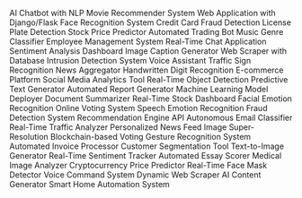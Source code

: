 AI Chatbot with NLP
Movie Recommender System
Web Application with Django/Flask
Face Recognition System
Credit Card Fraud Detection
License Plate Detection
Stock Price Predictor
Automated Trading Bot
Music Genre Classifier
Employee Management System
Real-Time Chat Application
Sentiment Analysis Dashboard
Image Caption Generator
Web Scraper with Database
Intrusion Detection System
Voice Assistant
Traffic Sign Recognition
News Aggregator
Handwritten Digit Recognition
E-commerce Platform
Social Media Analytics Tool
Real-Time Object Detection
Predictive Text Generator
Automated Report Generator
Machine Learning Model Deployer
Document Summarizer
Real-Time Stock Dashboard
Facial Emotion Recognition
Online Voting System
Speech Emotion Recognition
Fraud Detection System
Recommendation Engine API
Autonomous Email Classifier
Real-Time Traffic Analyzer
Personalized News Feed
Image Super-Resolution
Blockchain-based Voting
Gesture Recognition System
Automated Invoice Processor
Customer Segmentation Tool
Text-to-Image Generator
Real-Time Sentiment Tracker
Automated Essay Scorer
Medical Image Analyzer
Cryptocurrency Price Predictor
Real-Time Face Mask Detector
Voice Command System
Dynamic Web Scraper
AI Content Generator
Smart Home Automation System